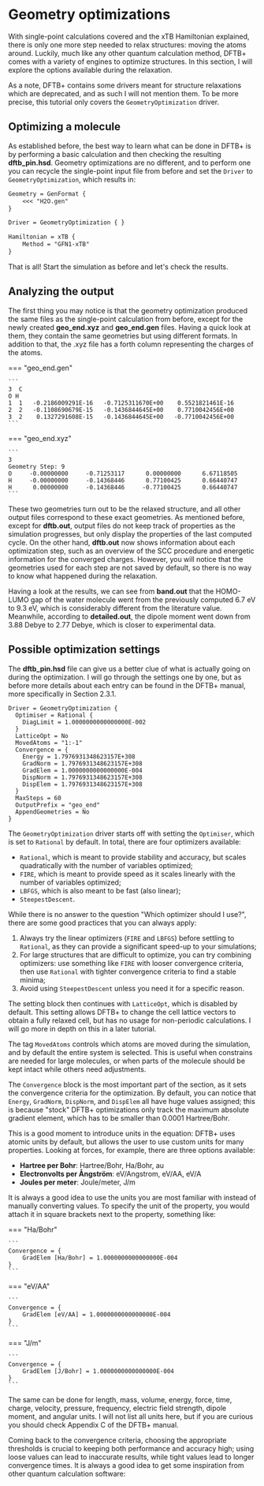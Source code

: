 # Geometry optimizations

With single-point calculations covered and the xTB Hamiltonian explained, there is
only one more step needed to relax structures: moving the atoms around. Luckily, much
like any other quantum calculation method, DFTB+ comes with a variety of engines to 
optimize structures. In this section, I will explore the options available during 
the relaxation. 

As a note, DFTB+ contains some drivers meant for structure relaxations which are 
deprecated, and as such I will not mention them. To be more precise, this tutorial
only covers the `GeometryOptimization` driver.

## Optimizing a molecule

As established before, the best way to learn what can be done in DFTB+ is by
performing a basic calculation and then checking the resulting **dftb_pin.hsd**. 
Geometry optimizations are no different, and to perform one you can recycle the 
single-point input file from before and set the `Driver` to `GeometryOptimization`,
which results in:

``` txt title="dftb_in.hsd"
Geometry = GenFormat {
    <<< "H2O.gen"
}

Driver = GeometryOptimization { }

Hamiltonian = xTB {
    Method = "GFN1-xTB"
}
```

That is all! Start the simulation as before and let's check the results.

## Analyzing the output

The first thing you may notice is that the geometry optimization produced the same
files as the single-point calculation from before, except for the newly created
**geo_end.xyz** and **geo_end.gen** files. Having a quick look at them, they contain
the same geometries but using different formats. In addition to that, the .xyz file
has a forth column representing the charges of the atoms.

=== "geo_end.gen"

    ```
    3  C
    O H
    1  1   -0.2186009291E-16   -0.7125311670E+00    0.5521821461E-16
    2  2   -0.1108690679E-15   -0.1436844645E+00    0.7710042456E+00
    3  2    0.1327291608E-15   -0.1436844645E+00   -0.7710042456E+00
    ```

=== "geo_end.xyz"

    ```
    3
    Geometry Step: 9
    O     -0.00000000     -0.71253117      0.00000000      6.67118505
    H     -0.00000000     -0.14368446      0.77100425      0.66440747
    H      0.00000000     -0.14368446     -0.77100425      0.66440747
    ```

These two geometries turn out to be the relaxed structure, and all other output files
correspond to these exact geometries. As mentioned before, except for **dftb.out**, 
output files do not keep track of properties as the simulation progresses, but only
display the properties of the last computed cycle. On the other hand, **dftb.out**
now shows information about each optimization step, such as an overview of the 
SCC procedure and energetic information for the converged charges. However, you will
notice that the geometries used for each step are not saved by default, so there is 
no way to know what happened during the relaxation.

Having a look at the results, we can see from **band.out** that the HOMO-LUMO gap
of the water molecule went from the previously computed 6.7 eV to 9.3 eV, which is
considerably different from the literature value. Meanwhile, according to 
**detailed.out**, the dipole moment went down from 3.88 Debye to 2.77 Debye, which 
is closer to experimental data. 

## Possible optimization settings

The **dftb_pin.hsd** file can give us a better clue of what is actually going on 
during the optimization. I will go through the settings one by one, but as before
more details about each entry can be found in the DFTB+ manual, more specifically in
Section 2.3.1.

```
Driver = GeometryOptimization {
  Optimiser = Rational {
    DiagLimit = 1.0000000000000000E-002
  }
  LatticeOpt = No
  MovedAtoms = "1:-1"
  Convergence = {
    Energy = 1.7976931348623157E+308
    GradNorm = 1.7976931348623157E+308
    GradElem = 1.0000000000000000E-004
    DispNorm = 1.7976931348623157E+308
    DispElem = 1.7976931348623157E+308
  }
  MaxSteps = 60
  OutputPrefix = "geo_end"
  AppendGeometries = No
}
```

The `GeometryOptimization` driver starts off with setting the `Optimiser`, which is 
set to `Rational` by default. In total, there are four optimizers available:

- `Rational`, which is meant to provide stability and accuracy, but scales 
quadratically with the number of variables optimized;
- `FIRE`, which is meant to provide speed as it scales linearly with the number of
variables optimized;
- `LBFGS`, which is also meant to be fast (also linear);
- `SteepestDescent`.

While there is no answer to the question "Which optimizer should I use?", there are
some good practices that you can always apply:

1. Always try the linear optimizers (`FIRE` and `LBFGS`) before settling to 
`Rational`, as they can provide a significant speed-up to your simulations;
2. For large structures that are difficult to optimize, you can try combining 
optimizers: use something like `FIRE` with looser convergence criteria, then use 
`Rational` with tighter convergence criteria to find a stable minima;
3. Avoid using `SteepestDescent` unless you need it for a specific reason.

The setting block then continues with `LatticeOpt`, which is disabled by default. This
setting allows DFTB+ to change the cell lattice vectors to obtain a fully relaxed 
cell, but has no usage for non-periodic calculations. I will go more in depth on this
in a later tutorial.

The tag `MovedAtoms` controls which atoms are moved during the simulation, and by 
default the entire system is selected. This is useful when constrains are needed for
large molecules, or when parts of the molecule should be kept intact while others 
need adjustments. 

The `Convergence` block is the most important part of the section, as it sets the
convergence criteria for the optimization. By default, you can notice that `Energy`,
`GradNorm`, `DispNorm`, and `DispElem` all have huge values assigned; this is 
because "stock" DFTB+ optimizations only track the maximum absolute gradient element,
which has to be smaller than 0.0001 Hartree/Bohr. 

This is a good moment to introduce units in the equation: DFTB+ uses atomic units by
default, but allows the user to use custom units for many properties. Looking at 
forces, for example, there are three options available:

- **Hartree per Bohr**: Hartree/Bohr, Ha/Bohr, au
- **Electronvolts per Ångström**: eV/Angstrom, eV/AA, eV/A
- **Joules per meter**: Joule/meter, J/m

It is always a good idea to use the units you are most familiar with instead of
manually converting values. To specify the unit of the property, you would attach
it in square brackets next to the property, something like:

=== "Ha/Bohr"
    
    ```
    Convergence = {
        GradElem [Ha/Bohr] = 1.0000000000000000E-004
    }
    ```
    
=== "eV/AA"
    
    ```
    Convergence = {
        GradElem [eV/AA] = 1.0000000000000000E-004
    }
    ```

=== "J/m"

    ```
    Convergence = {
        GradElem [J/Bohr] = 1.0000000000000000E-004
    }
    ```

The same can be done for length, mass, volume, energy, force, time, charge, velocity, 
pressure, frequency, electric field strength, dipole moment, and angular units. I 
will not list all units here, but if you are curious you should check Appendix C
of the DFTB+ manual.

Coming back to the convergence criteria, choosing the appropriate thresholds is 
crucial to keeping both performance and accuracy high; using loose values can lead
to inaccurate results, while tight values lead to longer convergence times. It is
always a good idea to get some inspiration from other quantum calculation software:

